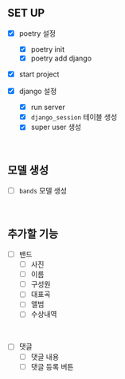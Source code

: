 ## SET UP

- [x] poetry 설정
  - [x] poetry init
  - [x] poetry add django
- [x] start project

- [x] django 설정
  - [x] run server
  - [x] `django_session` 테이블 생성
  - [x] super user 생성

<br>

## 모델 생성

- [ ] `bands` 모델 생성

<br>

## 추가할 기능

- [ ] 밴드
  - [ ] 사진
  - [ ] 이름
  - [ ] 구성원
  - [ ] 대표곡
  - [ ] 앨범
  - [ ] 수상내역

<br>

- [ ] 댓글
  - [ ] 댓글 내용
  - [ ] 댓글 등록 버튼

